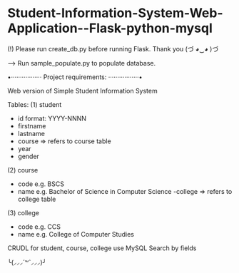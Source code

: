 # Student-Information-System-Web-Application--Flask-python-mysql

(!) Please run create_db.py before running Flask. Thank you (づ ◕‿◕ )づ

--> Run sample_populate.py to populate database. 


•················· Project requirements: ·················•

Web version of Simple Student Information System

Tables:
(1) student
  - id  format: YYYY-NNNN
  - firstname
  - lastname
  - course => refers to course table
  - year
  - gender
  
(2) course
  - code  e.g. BSCS
  - name e.g. Bachelor of Science in Computer Science
  -college => refers to college table
  
(3) college
  - code e.g. CCS
  - name e.g. College of Computer Studies

CRUDL for student, course, college
use MySQL
Search by fields

╰(⸝⸝⸝´꒳`⸝⸝⸝)╯